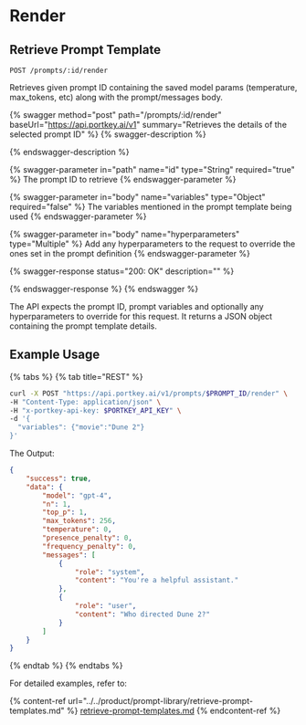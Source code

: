 # Render

## Retrieve Prompt Template

`POST /prompts/:id/render`

Retrieves given prompt ID containing the saved model params (temperature, max\_tokens, etc) along with the prompt/messages body.

{% swagger method="post" path="/prompts/:id/render" baseUrl="https://api.portkey.ai/v1" summary="Retrieves the details of the selected prompt ID" %}
{% swagger-description %}

{% endswagger-description %}

{% swagger-parameter in="path" name="id" type="String" required="true" %}
The prompt ID to retrieve
{% endswagger-parameter %}

{% swagger-parameter in="body" name="variables" type="Object" required="false" %}
The variables mentioned in the prompt template being used
{% endswagger-parameter %}

{% swagger-parameter in="body" name="hyperparameters" type="Multiple" %}
Add any hyperparameters to the request to override the ones set in the prompt definition
{% endswagger-parameter %}

{% swagger-response status="200: OK" description="" %}

{% endswagger-response %}
{% endswagger %}

The API expects the prompt ID, prompt variables and optionally any hyperparameters to override for this request. It returns a JSON object containing the prompt template details.

## Example Usage

{% tabs %}
{% tab title="REST" %}
```bash
curl -X POST "https://api.portkey.ai/v1/prompts/$PROMPT_ID/render" \
-H "Content-Type: application/json" \
-H "x-portkey-api-key: $PORTKEY_API_KEY" \
-d '{
  "variables": {"movie":"Dune 2"}
}'
```

The Output:

```json
{
    "success": true,
    "data": {
        "model": "gpt-4",
        "n": 1,
        "top_p": 1,
        "max_tokens": 256,
        "temperature": 0,
        "presence_penalty": 0,
        "frequency_penalty": 0,
        "messages": [
            {
                "role": "system",
                "content": "You're a helpful assistant."
            },
            {
                "role": "user",
                "content": "Who directed Dune 2?"
            }
        ]
    }
}
```
{% endtab %}
{% endtabs %}

For detailed examples, refer to:

{% content-ref url="../../product/prompt-library/retrieve-prompt-templates.md" %}
[retrieve-prompt-templates.md](../../product/prompt-library/retrieve-prompt-templates.md)
{% endcontent-ref %}
